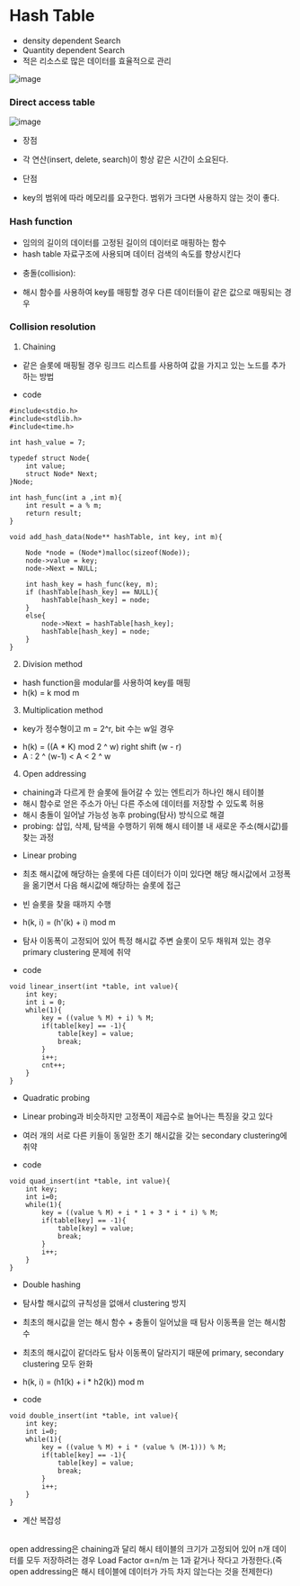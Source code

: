 Hash Table
==========

- density dependent Search
- Quantity dependent Search
- 적은 리소스로 많은 데이터를 효율적으로 관리


![image](https://user-images.githubusercontent.com/94096054/144587599-7629485e-0cb1-41a7-a69a-096bbf6e1c48.png)


### Direct access table

![image](https://user-images.githubusercontent.com/94096054/144583316-4b968935-c8d2-428d-aa05-b2118e39b180.png)

+ 장점
- 각 연산(insert, delete, search)이 항상 같은 시간이 소요된다.

+ 단점
- key의 범위에 따라 메모리를 요구한다. 범위가 크다면 사용하지 않는 것이 좋다.


### Hash function

- 임의의 길이의 데이터를 고정된 길이의 데이터로 매핑하는 함수
- hash table 자료구조에 사용되며 데이터 검색의 속도를 향상시킨다

+ 충돌(collision):
- 해시 함수를 사용하여 key를 매핑할 경우 다른 데이터들이 같은 값으로 매핑되는 경우



### Collision resolution


1. Chaining

- 같은 슬롯에 매핑될 경우 링크드 리스트를 사용하여 값을 가지고 있는 노드를 추가하는 방법

+ code
```
#include<stdio.h>
#include<stdlib.h>
#include<time.h>

int hash_value = 7;

typedef struct Node{
    int value;
    struct Node* Next;
}Node;

int hash_func(int a ,int m){
    int result = a % m;
    return result;
}

void add_hash_data(Node** hashTable, int key, int m){
    
    Node *node = (Node*)malloc(sizeof(Node));
    node->value = key;
    node->Next = NULL;

    int hash_key = hash_func(key, m);
    if (hashTable[hash_key] == NULL){
        hashTable[hash_key] = node;
    }
    else{
        node->Next = hashTable[hash_key];
        hashTable[hash_key] = node;
    }
}
```

2. Division method

+ hash function을 modular를 사용하여 key를 매핑
+ h(k) = k mod m

3. Multiplication method

+ key가 정수형이고 m = 2^r, bit 수는 w일 경우
- h(k) = ((A * K) mod 2 ^ w) right shift (w - r)
- A : 2 ^ (w-1) < A < 2 ^ w


4. Open addressing
- chaining과 다르게 한 슬롯에 들어갈 수 있는 엔트리가 하나인 해시 테이블
- 해시 함수로 얻은 주소가 아닌 다른 주소에 데이터를 저장할 수 있도록 허용
- 해시 충돌이 일어날 가능성 농후 probing(탐사) 방식으로 해결
- probing: 삽입, 삭제, 탐색을 수행하기 위해 해시 테이블 내 새로운 주소(해시값)를 찾는 과정

+ Linear probing

- 최초 해시값에 해당하는 슬롯에 다른 데이터가 이미 있다면 해당 해시값에서 고정폭을 옮기면서 다음 해시값에 해당하는 슬롯에 접근
- 빈 슬롯을 찾을 때까지 수행
- h(k, i) = (h'(k) + i) mod m
- 탐사 이동폭이 고정되어 있어 특정 해시값 주변 슬롯이 모두 채워져 있는 경우 primary clustering 문제에 취약

- code
```
void linear_insert(int *table, int value){
    int key;
    int i = 0;
    while(1){
        key = ((value % M) + i) % M;
        if(table[key] == -1){
            table[key] = value;
            break;
        }
        i++;
        cnt++;
    }
}
```

+ Quadratic probing

- Linear probing과 비슷하지만 고정폭이 제곱수로 늘어나는 특징을 갖고 있다
- 여러 개의 서로 다른 키들이 동일한 초기 해시값을 갖는 secondary clustering에 취약

- code
```
void quad_insert(int *table, int value){
    int key;
    int i=0;
    while(1){
        key = ((value % M) + i * 1 + 3 * i * i) % M;
        if(table[key] == -1){
            table[key] = value;
            break;
        }
        i++;
    }
}
```

+ Double hashing

- 탐사할 해시값의 규칙성을 없애서 clustering 방지
- 최초의 해시값을 얻는 해시 함수 + 충돌이 일어났을 때 탐사 이동폭을 얻는 해시함수
- 최초의 해시값이 같더라도 탐사 이동폭이 달라지기 때문에 primary, secondary clustering 모두 완화
- h(k, i) = (h1(k) + i * h2(k)) mod m

- code
```
void double_insert(int *table, int value){
    int key;
    int i=0;
    while(1){
        key = ((value % M) + i * (value % (M-1))) % M;
        if(table[key] == -1){
            table[key] = value;
            break;
        } 
        i++;
    }
}
```

+ 계산 복잡성

<br>
open addressing은 chaining과 달리 해시 테이블의 크기가 고정되어 있어 n개 데이터를 모두 저장하려는 경우 
Load Factor α=n/m 는 1과 같거나 작다고 가정한다.(즉 open addressing은 해시 테이블에 데이터가 가득 차지 않는다는 것을 전제한다)




